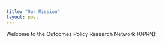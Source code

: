 ```yaml
---
title: "Our Mission"
layout: post
---
```


Welcome to the Outcomes Policy Research Network (OPRN)! 




